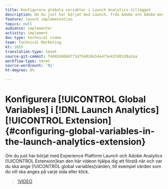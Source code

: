 ```yaml
---
title: Konfigurera globala variabler i Launch Analytics-tillägget
description: Om du just har börjat med Launch, från Adobe och Adobe Analytics kan den här videon hjälpa dig att förstå när och var globala variabler ska ställas in, dvs. värden som du vill ska ställas in på varje sida eller klicka.
feature: launch implementation
topics: null
audience: implementer
activity: implement
doc-type: technical video
team: Technical Marketing
kt: 2855
translation-type: tm+mt
source-git-commit: f4d4b506b6771d75402de54a471e437d81d9a1ea
workflow-type: tm+mt
source-wordcount: '91'
ht-degree: 0%

---
```



# Konfigurera [!UICONTROL Global Variables] i [!DNL Launch Analytics] [!UICONTROL Extension] {#configuring-global-variables-in-the-launch-analytics-extension}

Om du just har börjat med Experience Platform Launch och Adobe Analytics [!UICONTROL Extension]kan den här videon hjälpa dig att förstå när och var du ska ange [!UICONTROL global variables]värden, till exempel värden som du vill ska anges på varje sida eller klick.

>[!VIDEO](https://video.tv.adobe.com/v/27181/?quality=9)
